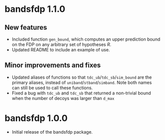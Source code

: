 # bandsfdp 1.1.0

## New features

- Included function `gen_bound`, which computes an upper prediction bound on the FDP on any arbitrary set of hypotheses $R$.
- Updated README to include an example of use.

## Minor improvements and fixes

- Updated aliases of functions so that `tdc_ub`/`tdc_sb`/`sim_bound` are the primary aliases, instead of `uniband`/`stband`/`simband`. Note both names can still be used to call these functions.
- Fixed a bug with `tdc_ub` and `tdc_sb` that returned a non-trivial bound when the number of decoys was larger than `d_max`

# bandsfdp 1.0.0

-   Initial release of the bandsfdp package.
